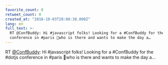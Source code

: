 ```yaml
---
favorite_count: 0
retweet_count: 0
created_at: "2018-10-03T20:08:38.000Z"
lang: en
full_text: >-
  RT @ConfBuddy: Hi #javascript folks! Looking for a #ConfBuddy for the #dotjs
  conference in #paris 🗼who is there and wants to make the day a…
---
```


RT [@ConfBuddy](https://twitter.com/ConfBuddy): Hi #javascript folks! Looking
for a #ConfBuddy for the #dotjs conference in #paris 🗼who is there and wants to
make the day a…
